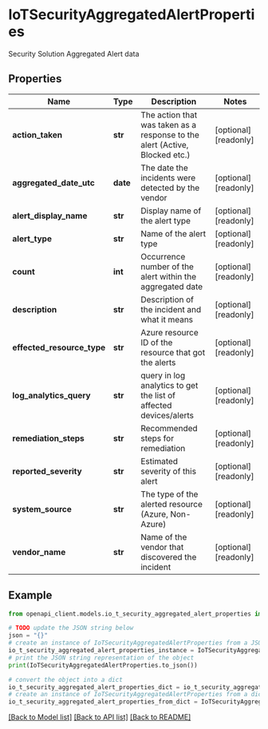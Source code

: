 # IoTSecurityAggregatedAlertProperties

Security Solution Aggregated Alert data

## Properties

Name | Type | Description | Notes
------------ | ------------- | ------------- | -------------
**action_taken** | **str** | The action that was taken as a response to the alert (Active, Blocked etc.) | [optional] [readonly] 
**aggregated_date_utc** | **date** | The date the incidents were detected by the vendor | [optional] [readonly] 
**alert_display_name** | **str** | Display name of the alert type | [optional] [readonly] 
**alert_type** | **str** | Name of the alert type | [optional] [readonly] 
**count** | **int** | Occurrence number of the alert within the aggregated date | [optional] [readonly] 
**description** | **str** | Description of the incident and what it means | [optional] [readonly] 
**effected_resource_type** | **str** | Azure resource ID of the resource that got the alerts | [optional] [readonly] 
**log_analytics_query** | **str** | query in log analytics to get the list of affected devices/alerts | [optional] [readonly] 
**remediation_steps** | **str** | Recommended steps for remediation | [optional] [readonly] 
**reported_severity** | **str** | Estimated severity of this alert | [optional] [readonly] 
**system_source** | **str** | The type of the alerted resource (Azure, Non-Azure) | [optional] [readonly] 
**vendor_name** | **str** | Name of the vendor that discovered the incident | [optional] [readonly] 

## Example

```python
from openapi_client.models.io_t_security_aggregated_alert_properties import IoTSecurityAggregatedAlertProperties

# TODO update the JSON string below
json = "{}"
# create an instance of IoTSecurityAggregatedAlertProperties from a JSON string
io_t_security_aggregated_alert_properties_instance = IoTSecurityAggregatedAlertProperties.from_json(json)
# print the JSON string representation of the object
print(IoTSecurityAggregatedAlertProperties.to_json())

# convert the object into a dict
io_t_security_aggregated_alert_properties_dict = io_t_security_aggregated_alert_properties_instance.to_dict()
# create an instance of IoTSecurityAggregatedAlertProperties from a dict
io_t_security_aggregated_alert_properties_from_dict = IoTSecurityAggregatedAlertProperties.from_dict(io_t_security_aggregated_alert_properties_dict)
```
[[Back to Model list]](../README.md#documentation-for-models) [[Back to API list]](../README.md#documentation-for-api-endpoints) [[Back to README]](../README.md)


